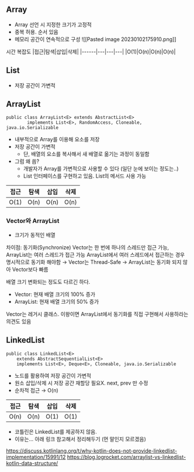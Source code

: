 
## Array 
- Array 선언 시 지정한 크기가 고정적
- 중복 허용. 순서 있음
- 메모리 공간이 연속적으로 구성
![[Pasted image 20230102175910.png]]

시간 복잡도
|접근|탐색|삽입|삭제|
|------|---|---|---|
|O(1)|O(n)|O(n)|O(n)|


## List
- 저장 공간이 가변적

## ArrayList
```
public class ArrayList<E> extends AbstractList<E>  
        implements List<E>, RandomAccess, Cloneable, java.io.Serializable
```

- 내부적으로 Array를 이용해 요소를 저장
- 저장 공간이 가변적
	- 단, 배열의 요소를 복사해서 새 배열로 옮기는 과정이 동일함
- 그럼 왜 씀?
	- 개발자가 Array를 가변적으로 사용할 수 있다 (일단 눈에 보이는 정도는..)
	- List 인터페이스를 구현하고 있음. List의 메서드 사용 가능

|접근|탐색|삽입|삭제|
|------|---|---|---|
|O(1)|O(n)|O(n)|O(n)|


### Vector와 ArrayList
- 크기가 동적인 배열

차이점: 동기화(Synchronize)
	Vector는 한 번에 하나의 스레드만 접근 가능, ArrayList는 여러 스레드가 접근 가능
	ArrayList에서 여러 스레드에서 접근하는 경우 명시적으로 동기화 해야함
	→ Vector는 Thread-Safe
	→ ArrayList는 동기화 되지 않아 Vector보다 빠름

배열 크기 변화되는 정도도 다르긴 하다.
- Vector: 현재 배열 크기의 100% 증가
- ArrayList: 현재 배열 크기의 50% 증가

Vector는 레거시 클래스. 이왕이면 ArrayList에서 동기화를 직접 구현해서 사용하라는 의견도 있음

## LinkedList

```
public class LinkedList<E>  
    extends AbstractSequentialList<E>  
    implements List<E>, Deque<E>, Cloneable, java.io.Serializable
```

- 노드를 활용하여 저장 공간이 가변적
- 원소 삽입/삭제 시 저장 공간 재할당 필요X. next, prev 만 수정
- 순차적 접근 → O(n)

|접근|탐색|삽입|삭제|
|------|---|---|---|
|O(n)|O(n)|O(1)|O(1)|

- 코틀린은 LinkedList를 제공하지 않음.
- 이유는... 아래 링크 참고해서 정리해두기 (먼 말인지 모르겠음)

https://discuss.kotlinlang.org/t/why-kotlin-does-not-provide-linkedlist-implementation/15991/12
https://blog.logrocket.com/arraylist-vs-linkedlist-kotlin-data-structure/
